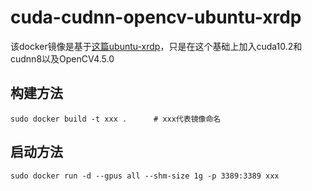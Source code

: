 # cuda-cudnn-opencv-ubuntu-xrdp
该docker镜像是基于[这篇ubuntu-xrdp](https://github.com/danielguerra69/ubuntu-xrdp)，只是在这个基础上加入cuda10.2和cudnn8以及OpenCV4.5.0        
## 构建方法
```
sudo docker build -t xxx .      # xxx代表镜像命名
```
## 启动方法
```
sudo docker run -d --gpus all --shm-size 1g -p 3389:3389 xxx
```
